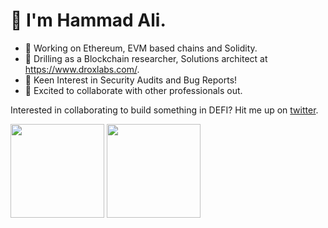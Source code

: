 <h1>👋 I'm Hammad Ali. </h1>

- 🔗 Working on Ethereum, EVM based chains and Solidity.
- 🔭 Drilling as a Blockchain researcher, Solutions architect at https://www.droxlabs.com/.
- 🌱 Keen Interest in Security Audits and Bug Reports!
- 👯 Excited to collaborate with other professionals out.

Interested in collaborating to build something in DEFI? Hit me up on [twitter](https://twitter.com/HammadA29371415).

<p>
  <img height= "150" src="https://github-readme-stats.vercel.app/api?username=hammad-ali18&theme=react&show_icons=true&include_all_commits=true" />
  <img height= "150" src="https://github-readme-stats.vercel.app/api/top-langs/?username=hammad-ali18&theme=react&layout=compact" />
</p>
